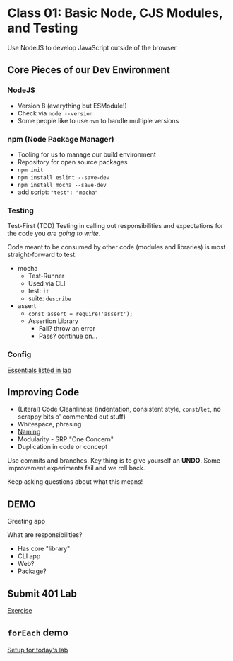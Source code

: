 # Class 01: Basic Node, CJS Modules, and Testing

Use NodeJS to develop JavaScript outside of the browser. 

## Core Pieces of our Dev Environment

### NodeJS

* Version 8 (everything but ESModule!)
* Check via `node --version`
* Some people like to use `nvm` to handle multiple versions

### npm (Node Package Manager)

* Tooling for us to manage our build environment
* Repository for open source packages
* `npm init`
* `npm install eslint --save-dev`
* `npm install mocha --save-dev`
* add script: `"test": "mocha"`

### Testing

Test-First (TDD) Testing in calling out responsibilities and expectations for the code you _are going to write_.

Code meant to be consumed by other code (modules and libraries)
is most straight-forward to test.
    
* mocha
    * Test-Runner
    * Used via CLI
    * test: `it`
    * suite: `describe`
* assert
    * `const assert = require('assert');`
    * Assertion Library
        * Fail? throw an error
        * Pass? continue on...

### Config

[Essentials listed in lab](https://github.com/cfpdx-401JS-summer-2017/submit-401-way/blob/master/LAB.md)

## Improving Code

* (Literal) Code Cleanliness (indentation, consistent style, `const`/`let`, no scrappy bits o' commented out stuff)
* Whitespace, phrasing
* [Naming](http://arlobelshee.com/good-naming-is-a-process-not-a-single-step/)
* Modularity - SRP "One Concern"
* Duplication in code or concept

Use commits and branches. Key thing is to give yourself an **UNDO**. Some improvement experiments fail and we roll back.

Keep asking questions about what this means!

## DEMO

Greeting app

What are responsibilities?

* Has core "library"
* CLI app
* Web?
* Package?

## Submit 401 Lab

[Exercise](https://github.com/cfpdx-401JS-summer-2017/submit-401-way/)

## `forEach` demo

[Setup for today's lab](https://github.com/cfpdx-401JS-summer-2017/array-methods)